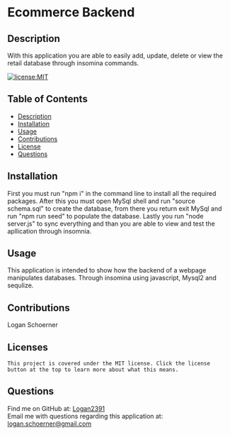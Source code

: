 # Ecommerce Backend
 ## Description
  With this application you are able to easily add, update, delete or view the retail database through insomina commands. 

  [![license:MIT](https://img.shields.io/badge/License-MIT-blue.svg)](https://opensource.org/licenses/MIT)

 ## Table of Contents 
 - [Description](#description)
 - [Installation](#installation)
 - [Usage](#usage)
 - [Contributions](#contributions)
 - [License](#license)
 - [Questions](#questions)
 
  ## Installation
  First you must run "npm i" in the command line to install all the required packages. After this you must open MySql shell and run "source schema.sql" to create the database, from there you return exit MySql and run "npm run seed" to populate the database. Lastly you run "node server.js" to sync everything and than you are able to view and test the apllication through insomnia.

  ## Usage
  This application is intended to show how the backend of a webpage manipulates databases. Through insomina using javascript, Mysql2 and sequlize.

  ## Contributions
  Logan Schoerner
  
  ## Licenses
    This project is covered under the MIT license. Click the license button at the top to learn more about what this means.

  ## Questions
  Find me on GitHub at: [Logan2391](https://github.com/Logan2391)<br>
  Email me with questions regarding this application at: logan.schoerner@gmail.com